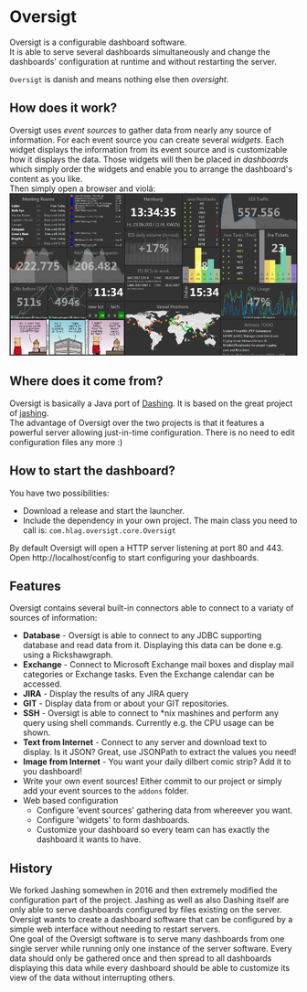 # Oversigt
Oversigt is a configurable dashboard software.  
It is able to serve several dashboards simultaneously and change the dashboards' configuration at runtime and without restarting the server.

``Oversigt`` is danish and means nothing else then *oversight*.

## How does it work?
Oversigt uses *event sources* to gather data from nearly any source of information. For each event source you can create several *widgets*. Each widget displays the information from its event source and is customizable how it displays the data. Those widgets will then be placed in *dashboards* which simply order the widgets and enable you to arrange the dashboard's content as you like.  
Then simply open a browser and violá:
![Screenshot of the dashboard](screenshot.png) 

## Where does it come from?
Oversigt is basically a Java port of [Dashing](https://github.com/Shopify/dashing). It is based on the great project of [jashing](https://github.com/avarabyeu/jashing).  
The advantage of Oversigt over the two projects is that it features a powerful server allowing just-in-time configuration. There is no need to edit configuration files any more :)

## How to start the dashboard?
You have two possibilities:
- Download a release and start the launcher.
- Include the dependency in your own project. The main class you need to call is: ``com.hlag.oversigt.core.Oversigt``

By default Oversigt will open a HTTP server listening at port 80 and 443. Open http://localhost/config to start configuring your dashboards.

## Features
Oversigt contains several built-in connectors able to connect to a variaty of sources of information:
* **Database** - Oversigt is able to connect to any JDBC supporting database and read data from it. Displaying this data can be done e.g. using a Rickshawgraph.
* **Exchange** - Connect to Microsoft Exchange mail boxes and display mail categories or Exchange tasks. Even the Exchange calendar can be accessed.
* **JIRA** - Display the results of any JIRA query
* **GIT** - Display data from or about your GIT repositories.
* **SSH** - Oversigt is able to connect to *nix mashines and perform any query using shell commands. Currently e.g. the CPU usage can be shown.
* **Text from Internet** - Connect to any server and download text to display. Is it JSON? Great, use JSONPath to extract the values you need!
* **Image from Internet** - You want your daily dilbert comic strip? Add it to you dashboard!
* Write your own event sources! Either commit to our project or simply add your event sources to the ``addons`` folder.
* Web based configuration
  * Configure 'event sources' gathering data from whereever you want.
  * Configure 'widgets' to form dashboards.
  * Customize your dashboard so every team can has exactly the dashboard it wants to have.

## History
We forked Jashing somewhen in 2016 and then extremely modified the configuration part of the project. Jashing as well as also Dashing itself are only able to serve dashboards configured by files existing on the server. Oversigt wants to create a dashboard software that can be configured by a simple web interface without needing to restart servers.  
One goal of the Oversigt software is to serve many dashboards from one single server while running only one instance of the server software. Every data should only be gathered once and then spread to all dashboards displaying this data while every dashboard should be able to customize its view of the data without interrupting others.
